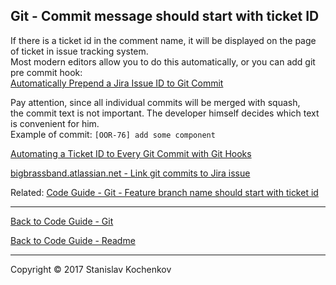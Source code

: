 ## Git - Commit message should start with ticket ID

If there is a ticket id in the comment name, it will be displayed on the page of ticket in issue tracking system.  
Most modern editors allow you to do this automatically, or you can add git pre commit hook:  
[Automatically Prepend a Jira Issue ID to Git Commit](https://gist.github.com/robatron/01b9a1061e1e8b35d270)

Pay attention, since all individual commits will be merged with squash,  
the commit text is not important. The developer himself decides which text is convenient for him.    
Example of commit: ```[OOR-76] add some component```

[Automating a Ticket ID to Every Git Commit with Git Hooks](http://coderdiaries.com/automating-a-ticket-id-to-every-git-commit-with-git-hooks/)  

[bigbrassband.atlassian.net - Link git commits to Jira issue](https://bigbrassband.atlassian.net/wiki/spaces/GITCLOUD/pages/923238543)

Related: [Code Guide - Git - Feature branch name should start with ticket id](https://github.com/UserBug/codeGuide/tree/v2/docs/git/featureBranchNameShouldStartWithTicketId.md)

---

[Back to Code Guide - Git](https://github.com/UserBug/codeGuide/tree/v2/docs/git)

[Back to Code Guide - Readme](https://github.com/UserBug/codeGuide/tree/v2)

---
Copyright © 2017 Stanislav Kochenkov 